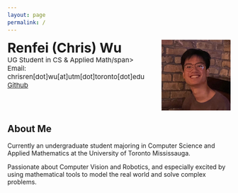 ```yaml
---
layout: page
permalink: /
---
```


<div style="display: flex; justify-content: space-between; align-items: flex-start;">
    <div align="left">
        <span style="font-weight: 700; font-size: 30px;">Renfei (Chris) Wu</span><br/>
        <span style="font-size: 15px;">UG Student in CS & Applied Math/span><br/>
        <span style="font-size: 15px;">Email: chrisren[dot]wu[at]utm[dot]toronto[dot]edu</span><br/>
        <span style="font-size: 15px;">
            <a href="https://github.com/{{ site.footer-links.github }}" target="_blank">Github</a>
        </span><br/>
    </div>
   <div><img src="images/profile/me.jpg" align="right" height="160px"/></div>
</div>

## About Me

Currently an undergraduate student majoring in Computer Science and Applied Mathematics at the University of Toronto Mississauga.

Passionate about Computer Vision and Robotics, and especially excited by using mathematical tools to model the real world and solve complex problems.

